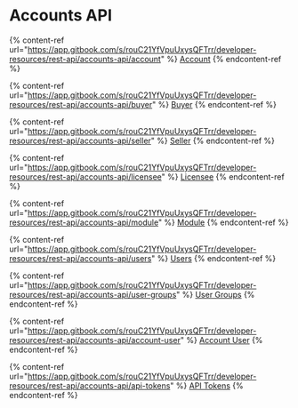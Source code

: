 # Accounts API

{% content-ref url="https://app.gitbook.com/s/rouC21YfVpuUxysQFTrr/developer-resources/rest-api/accounts-api/account" %}
[Account](https://app.gitbook.com/s/rouC21YfVpuUxysQFTrr/developer-resources/rest-api/accounts-api/account)
{% endcontent-ref %}

{% content-ref url="https://app.gitbook.com/s/rouC21YfVpuUxysQFTrr/developer-resources/rest-api/accounts-api/buyer" %}
[Buyer](https://app.gitbook.com/s/rouC21YfVpuUxysQFTrr/developer-resources/rest-api/accounts-api/buyer)
{% endcontent-ref %}

{% content-ref url="https://app.gitbook.com/s/rouC21YfVpuUxysQFTrr/developer-resources/rest-api/accounts-api/seller" %}
[Seller](https://app.gitbook.com/s/rouC21YfVpuUxysQFTrr/developer-resources/rest-api/accounts-api/seller)
{% endcontent-ref %}

{% content-ref url="https://app.gitbook.com/s/rouC21YfVpuUxysQFTrr/developer-resources/rest-api/accounts-api/licensee" %}
[Licensee](https://app.gitbook.com/s/rouC21YfVpuUxysQFTrr/developer-resources/rest-api/accounts-api/licensee)
{% endcontent-ref %}

{% content-ref url="https://app.gitbook.com/s/rouC21YfVpuUxysQFTrr/developer-resources/rest-api/accounts-api/module" %}
[Module](https://app.gitbook.com/s/rouC21YfVpuUxysQFTrr/developer-resources/rest-api/accounts-api/module)
{% endcontent-ref %}

{% content-ref url="https://app.gitbook.com/s/rouC21YfVpuUxysQFTrr/developer-resources/rest-api/accounts-api/users" %}
[Users](https://app.gitbook.com/s/rouC21YfVpuUxysQFTrr/developer-resources/rest-api/accounts-api/users)
{% endcontent-ref %}

{% content-ref url="https://app.gitbook.com/s/rouC21YfVpuUxysQFTrr/developer-resources/rest-api/accounts-api/user-groups" %}
[User Groups](https://app.gitbook.com/s/rouC21YfVpuUxysQFTrr/developer-resources/rest-api/accounts-api/user-groups)
{% endcontent-ref %}

{% content-ref url="https://app.gitbook.com/s/rouC21YfVpuUxysQFTrr/developer-resources/rest-api/accounts-api/account-user" %}
[Account User](https://app.gitbook.com/s/rouC21YfVpuUxysQFTrr/developer-resources/rest-api/accounts-api/account-user)
{% endcontent-ref %}

{% content-ref url="https://app.gitbook.com/s/rouC21YfVpuUxysQFTrr/developer-resources/rest-api/accounts-api/api-tokens" %}
[API Tokens](https://app.gitbook.com/s/rouC21YfVpuUxysQFTrr/developer-resources/rest-api/accounts-api/api-tokens)
{% endcontent-ref %}
